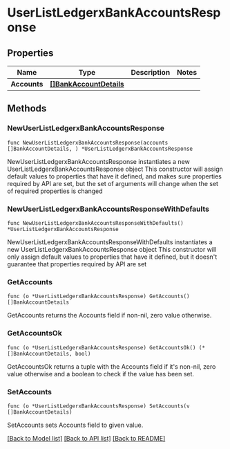 # UserListLedgerxBankAccountsResponse

## Properties

Name | Type | Description | Notes
------------ | ------------- | ------------- | -------------
**Accounts** | [**[]BankAccountDetails**](BankAccountDetails.md) |  | 

## Methods

### NewUserListLedgerxBankAccountsResponse

`func NewUserListLedgerxBankAccountsResponse(accounts []BankAccountDetails, ) *UserListLedgerxBankAccountsResponse`

NewUserListLedgerxBankAccountsResponse instantiates a new UserListLedgerxBankAccountsResponse object
This constructor will assign default values to properties that have it defined,
and makes sure properties required by API are set, but the set of arguments
will change when the set of required properties is changed

### NewUserListLedgerxBankAccountsResponseWithDefaults

`func NewUserListLedgerxBankAccountsResponseWithDefaults() *UserListLedgerxBankAccountsResponse`

NewUserListLedgerxBankAccountsResponseWithDefaults instantiates a new UserListLedgerxBankAccountsResponse object
This constructor will only assign default values to properties that have it defined,
but it doesn't guarantee that properties required by API are set

### GetAccounts

`func (o *UserListLedgerxBankAccountsResponse) GetAccounts() []BankAccountDetails`

GetAccounts returns the Accounts field if non-nil, zero value otherwise.

### GetAccountsOk

`func (o *UserListLedgerxBankAccountsResponse) GetAccountsOk() (*[]BankAccountDetails, bool)`

GetAccountsOk returns a tuple with the Accounts field if it's non-nil, zero value otherwise
and a boolean to check if the value has been set.

### SetAccounts

`func (o *UserListLedgerxBankAccountsResponse) SetAccounts(v []BankAccountDetails)`

SetAccounts sets Accounts field to given value.



[[Back to Model list]](../README.md#documentation-for-models) [[Back to API list]](../README.md#documentation-for-api-endpoints) [[Back to README]](../README.md)


